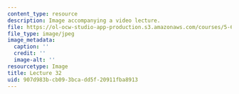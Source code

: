 ```yaml
---
content_type: resource
description: Image accompanying a video lecture.
file: https://ol-ocw-studio-app-production.s3.amazonaws.com/courses/5-60-thermodynamics-kinetics-spring-2008/907d983bcb093bcadd5f20911fba8913_lec32_th.jpg
file_type: image/jpeg
image_metadata:
  caption: ''
  credit: ''
  image-alt: ''
resourcetype: Image
title: Lecture 32
uid: 907d983b-cb09-3bca-dd5f-20911fba8913
---
```


